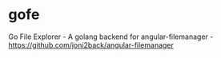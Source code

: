 # gofe
Go File Explorer - A golang backend for angular-filemanager - https://github.com/joni2back/angular-filemanager
